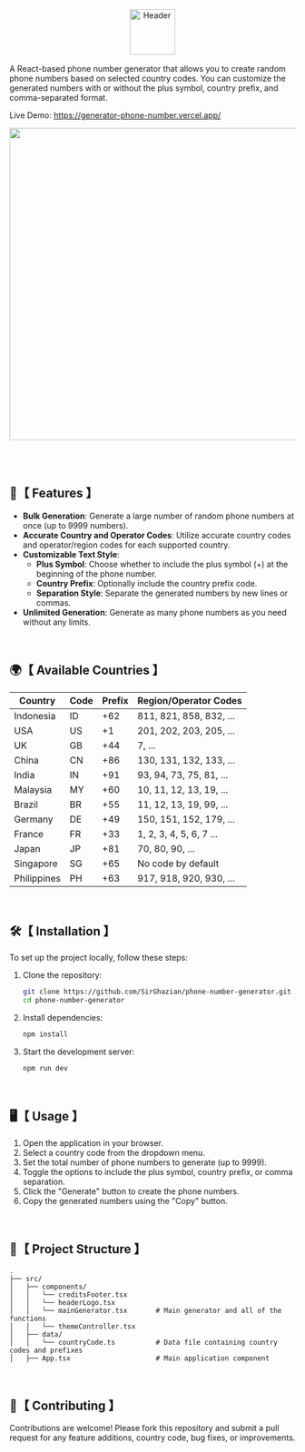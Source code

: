 <div align="center">
<picture>
  <source media="(prefers-color-scheme: light)" srcset="https://github.com/user-attachments/assets/c3084aa4-b7df-42bc-b216-39184582a914">
  <source media="(prefers-color-scheme: dark)" srcset="https://github.com/user-attachments/assets/f9b146d5-feec-41b5-b495-6d17a601fee1">
  <img alt="Header" height="80" >
</picture>
</div>

<img src="https://github.com/user-attachments/assets/d37a62f7-650a-4886-81c9-d3809d3ddeed" width="100%" height="2px"/>
<p/>

A React-based phone number generator that allows you to create random phone numbers based on selected country codes. You can customize the generated numbers with or without the plus symbol, country prefix, and comma-separated format.

Live Demo: https://generator-phone-number.vercel.app/

<img src="https://github.com/user-attachments/assets/542bcdbd-290f-45f6-8ba5-409b009f3e36" width="550"/>

</br></br>

## 🚀【 Features 】

- **Bulk Generation**: Generate a large number of random phone numbers at once (up to 9999 numbers).
- **Accurate Country and Operator Codes**: Utilize accurate country codes and operator/region codes for each supported country.
- **Customizable Text Style**:
  - **Plus Symbol**: Choose whether to include the plus symbol (+) at the beginning of the phone number.
  - **Country Prefix**: Optionally include the country prefix code.
  - **Separation Style**: Separate the generated numbers by new lines or commas.
- **Unlimited Generation**: Generate as many phone numbers as you need without any limits.

</br>

## 🌍【 Available Countries 】

| Country     | Code | Prefix | Region/Operator Codes   |
| ----------- | ---- | ------ | ----------------------- |
| Indonesia   | ID   | +62    | 811, 821, 858, 832, ... |
| USA         | US   | +1     | 201, 202, 203, 205, ... |
| UK          | GB   | +44    | 7, ...                  |
| China       | CN   | +86    | 130, 131, 132, 133, ... |
| India       | IN   | +91    | 93, 94, 73, 75, 81, ... |
| Malaysia    | MY   | +60    | 10, 11, 12, 13, 19, ... |
| Brazil      | BR   | +55    | 11, 12, 13, 19, 99, ... |
| Germany     | DE   | +49    | 150, 151, 152, 179, ... |
| France      | FR   | +33    | 1, 2, 3, 4, 5, 6, 7 ... |
| Japan       | JP   | +81    | 70, 80, 90, ...         |
| Singapore   | SG   | +65    | No code by default      |
| Philippines | PH   | +63    | 917, 918, 920, 930, ... |

</br>

## 🛠️【 Installation 】

To set up the project locally, follow these steps:

1. Clone the repository:

   ```bash
   git clone https://github.com/SirGhazian/phone-number-generator.git
   cd phone-number-generator

   ```

2. Install dependencies:

   ```bash
   npm install

   ```

3. Start the development server:
   ```bash
   npm run dev
   ```

</br>

## 🖥️【 Usage 】

1. Open the application in your browser.
2. Select a country code from the dropdown menu.
3. Set the total number of phone numbers to generate (up to 9999).
4. Toggle the options to include the plus symbol, country prefix, or comma separation.
5. Click the "Generate" button to create the phone numbers.
6. Copy the generated numbers using the "Copy" button.

</br>

## 📂【 Project Structure 】

    .
    ├── src/
    │   ├── components/
    │   │   └── creditsFooter.tsx
    │   │   └── headerLogo.tsx
    │   │   └── mainGenerator.tsx       # Main generator and all of the functions
    │   │   └── themeController.tsx
    │   ├── data/
    │   │   └── countryCode.ts          # Data file containing country codes and prefixes
    │   ├── App.tsx                     # Main application component

</br>

## 🤝【 Contributing 】

Contributions are welcome! Please fork this repository and submit a pull request for any feature additions, country code, bug fixes, or improvements.
